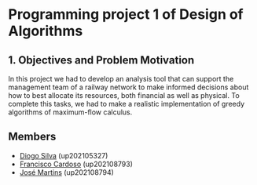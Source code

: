 # Programming project 1 of Design of Algorithms

## 1. Objectives and Problem Motivation

In this project we had to develop an analysis tool that can support
the management team of a railway network to make informed decisions
about how to best allocate its resources, both financial as well as
physical. To complete this tasks, we had to make a realistic implementation
of greedy algorithms of maximum-flow calculus. 

## Members

- [Diogo Silva](https://github.com/DiogoAlexandreOliveiraDaSilva) (up202105327) 
- [Francisco Cardoso](https://github.com/FranciscoCardoso913) (up202108793)
- [José Martins](https://github.com/ZeAntonioM) (up202108794)